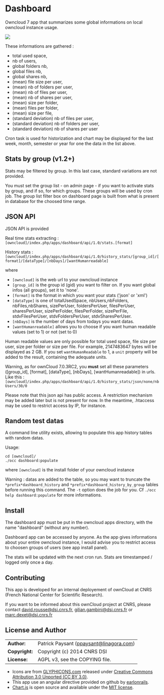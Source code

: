 # Dashboard

Owncloud 7 app that summarizes some global informations on local owncloud instance usage.

![](https://cloud.githubusercontent.com/assets/8192056/4301181/6db9488e-3e4c-11e4-8390-f799b8372ff8.png)

These informations are gathered :
* total used space,
* nb of users,
* global folders nb,
* global files nb,
* global shares nb,
* (mean) file size per user,
* (mean) nb of folders per user,
* (mean) nb of files per user,
* (mean) nb of shares per user,
* (mean) size per folder,
* (mean) files per folder,
* (mean) size per file,
* (standard deviation) nb of files per user,
* (standard deviation) nb of folders per user,
* (standard deviation) nb of shares per user

Cron task is used for historization and chart may be displayed for the last week, month, semester or year for one the data in the list above.

## Stats by group (v1.2+)

Stats may be filtered by group. In this last case, standard variations are not provided.

You must set the group list - on admin page - if you want to activate stats by group, and if so, for which groups. These groups will be used by cron job.
The group list filter box on dashboard page is built from what is present in database for the choosed time range.

## JSON API

JSON API is provided

Real time stats extracting :
`[owncloud]/index.php/apps/dashboard/api/1.0/stats.[format]`

History stats :
`[owncloud]/index.php/apps/dashboard/api/1.0/history_stats/[group_id]/[format]/[dataType]/[nbDays]/[wantHumanreadable]`

where
* `[owncloud]` is the web url to your owncloud instance
* `[group_id]` is the group id (gid) you want to filter on. If you want global infos (all groups), set it to 'none'.
* `[format]` is the format in which you want your stats ('json' or 'xml')
* `[dataType]` is one of totalUsedSpace, nbUsers,nbFolders, nbFiles,nbShares, sizePerUser, foldersPerUser, filesPerUser, sharesPerUser, sizePerFolder, filesPerFolder, sizePerFile, stdvFilesPerUser, stdvFoldersPerUser, stdvSharesPerUser.
* `[nbDays]` is the number of days from todays you want datas.
* `[wantHumanreadable]` allows you to choose if you want human readable values (set to 1) or not (set to 0)

Human readable values are only possible for total used space, file size per user, size per folder or size per file.
For example, 2147483647 bytes will be displayed as  2 GB.
If you set `wantHumanReadable` to 1, a `unit` property will be added to the result, containing the adequate units.

Warning, as for ownCloud 7.0.3RC2, you **must** set all these parameters ([group_id], [format], [dataType], [nbDays], [wantHumanreadable]) in urls.
Like this : `[owncloud]/index.php/apps/dashboard/api/1.0/history_stats/json/none/nbUsers/30/0`

Please note that this json api has public access. A restriction mechanism may be added later but is not present for now. In the meantime, .htaccess may be used to restrict access by IP, for instance.

## Random test datas

A command line utility exists, allowing to populate this app history tables with random datas.

Usage:

```shell
cd [owncloud]/
./occ dashboard:populate
```
where `[owncloud]` is the install folder of your owncloud instance

Warning : datas are added to the table, so you may want to truncate the `*prefix*dashboard_history` and `*prefix*dashboard_history_by_group` tables before running this command. The `-t` option does the job for you.
Cf `./occ help dashboard:populate` for more informations.

## Install

The dashboard app must be put in the owncloud apps directory, with the name "dashboard" (without any number).

Dashboard app can be accessed by anyone. As the app gives informations about your entire owncloud instance, I would advise you to restrict access to choosen groups of users (see app install panel).

The stats will be updated with the next cron run. Stats are timestamped / logged only once a day.

## Contributing

This app is developed for an internal deployement of ownCloud at CNRS (French National Center for Scientific Research).

If you want to be informed about this ownCloud project at CNRS, please contact david.rousse@dsi.cnrs.fr, gilian.gambini@dsi.cnrs.fr or marc.dexet@dsi.cnrs.fr

## License and Author

|                      |                                          |
|:---------------------|:-----------------------------------------|
| **Author:**          | Patrick Paysant (<ppaysant@linagora.com>)
| **Copyright:**       | Copyright (c) 2014 CNRS DSI
| **License:**         | AGPL v3, see the COPYING file.

* Icons are from [GLYPHICONS.com](http://glyphicons.com/) released under [Creative Commons Attribution 3.0 Unported (CC BY 3.0)](http://creativecommons.org/licenses/by/3.0/).
* This app use an angular directive provided on github by [earlonrails](http://earlonrails.github.io/angular-chartjs-directive/).
* [Chart.js](http://www.chartjs.org/) is open source and available under the [MIT license](http://opensource.org/licenses/MIT).
